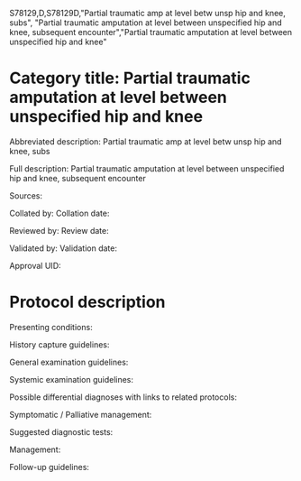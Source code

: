 S78129,D,S78129D,"Partial traumatic amp at level betw unsp hip and knee, subs", "Partial traumatic amputation at level between unspecified hip and knee, subsequent encounter","Partial traumatic amputation at level between unspecified hip and knee"
# Category title: Partial traumatic amputation at level between unspecified hip and knee

Abbreviated description: Partial traumatic amp at level betw unsp hip and knee, subs

Full description: Partial traumatic amputation at level between unspecified hip and knee, subsequent encounter

Sources:

Collated by:
Collation date:

Reviewed by:
Review date:

Validated by:
Validation date:

Approval UID:

# Protocol description

Presenting conditions:

History capture guidelines:

General examination guidelines:

Systemic examination guidelines:

Possible differential diagnoses with links to related protocols:

Symptomatic / Palliative management:

Suggested diagnostic tests:

Management:

Follow-up guidelines:
